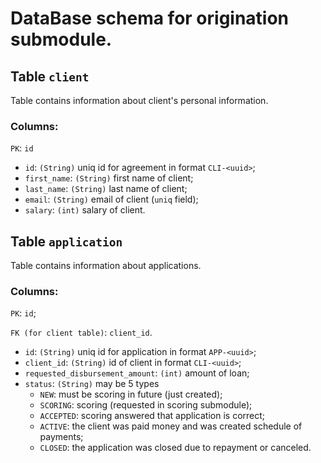 # DataBase schema for origination submodule.

## Table `client`

Table contains information about client's personal information.


### Columns:
`PK`: `id`

- `id`: `(String)` uniq id for agreement in format `CLI-<uuid>`;
- `first_name`: `(String)` first name of client;
- `last_name`: `(String)` last name of client;
- `email`: `(String)` email of client (`uniq` field);
- `salary`: `(int)` salary of client.


## Table `application`

Table contains information about applications.

### Columns:
`PK`: `id`;

`FK (for client table)`: `client_id`.

- `id`: `(String)` uniq id for application in format `APP-<uuid>`;
- `client_id`: `(String)` id of client in format `CLI-<uuid>`;
- `requested_disbursement_amount`: `(int)` amount of loan;
- `status`: `(String)` may be 5 types
  - `NEW`: must be scoring in future (just created);
  - `SCORING`: scoring (requested in scoring submodule);
  - `ACCEPTED`: scoring answered that application is correct;
  - `ACTIVE`: the client was paid money and was created schedule of payments;
  - `CLOSED`: the application was closed due to repayment or canceled.
